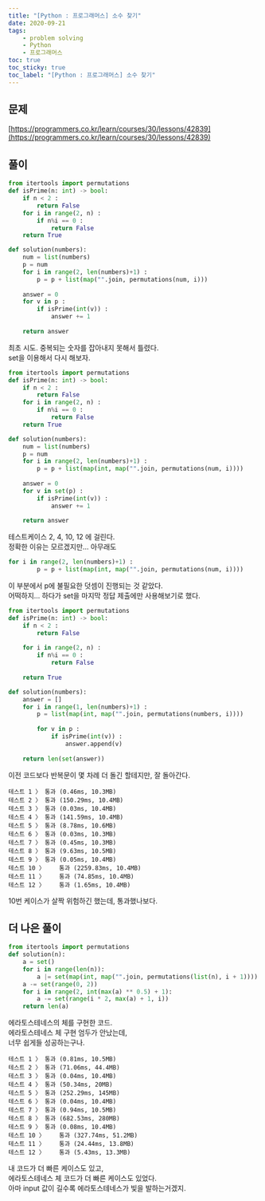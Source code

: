 ```yaml
---
title: "[Python : 프로그래머스] 소수 찾기"
date: 2020-09-21
tags:
    - problem solving
    - Python
    - 프로그래머스
toc: true
toc_sticky: true
toc_label: "[Python : 프로그래머스] 소수 찾기"
---
```

## 문제
[https://programmers.co.kr/learn/courses/30/lessons/42839](https://programmers.co.kr/learn/courses/30/lessons/42839)
## 풀이
```python
from itertools import permutations
def isPrime(n: int) -> bool:
    if n < 2 :
        return False
    for i in range(2, n) :
        if n%i == 0 :
            return False
    return True

def solution(numbers):
    num = list(numbers)
    p = num
    for i in range(2, len(numbers)+1) :
        p = p + list(map("".join, permutations(num, i)))
    
    answer = 0
    for v in p :
        if isPrime(int(v)) :
            answer += 1
    
    return answer
```
최초 시도. 중복되는 숫자를 잡아내지 못해서 틀렸다.  
set을 이용해서 다시 해보자.  

```python
from itertools import permutations
def isPrime(n: int) -> bool:
    if n < 2 :
        return False
    for i in range(2, n) :
        if n%i == 0 :
            return False
    return True

def solution(numbers):
    num = list(numbers)
    p = num
    for i in range(2, len(numbers)+1) :
        p = p + list(map(int, map("".join, permutations(num, i))))
    
    answer = 0
    for v in set(p) :
        if isPrime(int(v)) :
            answer += 1
    
    return answer
```
테스트케이스 2, 4, 10, 12 에 걸린다.  
정확한 이유는 모르겠지만... 아무래도
```python
for i in range(2, len(numbers)+1) :
        p = p + list(map(int, map("".join, permutations(num, i))))
```
이 부분에서 p에 불필요한 덧셈이 진행되는 것 같았다.  
어떡하지... 하다가 set을 마지막 정답 제출에만 사용해보기로 했다.  
```python
from itertools import permutations
def isPrime(n: int) -> bool:
    if n < 2 :
        return False
    
    for i in range(2, n) :
        if n%i == 0 :
            return False
        
    return True

def solution(numbers):
    answer = []
    for i in range(1, len(numbers)+1) :
        p = list(map(int, map("".join, permutations(numbers, i))))
        
        for v in p :
            if isPrime(int(v)) :
                answer.append(v)
    
    return len(set(answer))
```
이전 코드보다 반복문이 몇 차례 더 돌긴 할테지만, 잘 돌아간다.  
```
테스트 1 〉	통과 (0.46ms, 10.3MB)
테스트 2 〉	통과 (150.29ms, 10.4MB)
테스트 3 〉	통과 (0.03ms, 10.4MB)
테스트 4 〉	통과 (141.59ms, 10.4MB)
테스트 5 〉	통과 (8.78ms, 10.6MB)
테스트 6 〉	통과 (0.03ms, 10.3MB)
테스트 7 〉	통과 (0.45ms, 10.3MB)
테스트 8 〉	통과 (9.63ms, 10.5MB)
테스트 9 〉	통과 (0.05ms, 10.4MB)
테스트 10 〉	통과 (2259.83ms, 10.4MB)
테스트 11 〉	통과 (74.85ms, 10.4MB)
테스트 12 〉	통과 (1.65ms, 10.4MB)
```
10번 케이스가 살짝 위험하긴 했는데, 통과했나보다.  

## 더 나은 풀이
```python
from itertools import permutations
def solution(n):
    a = set()
    for i in range(len(n)):
        a |= set(map(int, map("".join, permutations(list(n), i + 1))))
    a -= set(range(0, 2))
    for i in range(2, int(max(a) ** 0.5) + 1):
        a -= set(range(i * 2, max(a) + 1, i))
    return len(a)
```
에라토스테네스의 체를 구현한 코드.  
에라토스테네스 체 구현 엄두가 안났는데,  
너무 쉽게들 성공하는구나.  
```
테스트 1 〉	통과 (0.81ms, 10.5MB)
테스트 2 〉	통과 (71.06ms, 44.4MB)
테스트 3 〉	통과 (0.04ms, 10.4MB)
테스트 4 〉	통과 (50.34ms, 20MB)
테스트 5 〉	통과 (252.29ms, 145MB)
테스트 6 〉	통과 (0.04ms, 10.4MB)
테스트 7 〉	통과 (0.94ms, 10.5MB)
테스트 8 〉	통과 (682.53ms, 280MB)
테스트 9 〉	통과 (0.08ms, 10.4MB)
테스트 10 〉	통과 (327.74ms, 51.2MB)
테스트 11 〉	통과 (24.44ms, 13.8MB)
테스트 12 〉	통과 (5.43ms, 13.3MB)
```
내 코드가 더 빠른 케이스도 있고,  
에라토스테네스 체 코드가 더 빠른 케이스도 있었다.  
아마 input 값이 길수록 에라토스테네스가 빛을 발하는거겠지.  